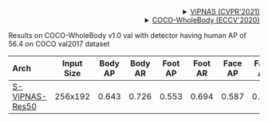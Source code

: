 <!-- [ALGORITHM] -->

<details>
<summary align="right"><a href="https://arxiv.org/abs/2105.10154">ViPNAS (CVPR'2021)</a></summary>

```bibtex
@article{xu2021vipnas,
  title={ViPNAS: Efficient Video Pose Estimation via Neural Architecture Search},
  author={Xu, Lumin and Guan, Yingda and Jin, Sheng and Liu, Wentao and Qian, Chen and Luo, Ping and Ouyang, Wanli and Wang, Xiaogang},
  booktitle={Proceedings of the IEEE conference on computer vision and pattern recognition},
  year={2021}
}
```

</details>

<!-- [DATASET] -->

<details>
<summary align="right"><a href="https://link.springer.com/chapter/10.1007/978-3-030-58545-7_12">COCO-WholeBody (ECCV'2020)</a></summary>

```bibtex
@inproceedings{jin2020whole,
  title={Whole-Body Human Pose Estimation in the Wild},
  author={Jin, Sheng and Xu, Lumin and Xu, Jin and Wang, Can and Liu, Wentao and Qian, Chen and Ouyang, Wanli and Luo, Ping},
  booktitle={Proceedings of the European Conference on Computer Vision (ECCV)},
  year={2020}
}
```

</details>

Results on COCO-WholeBody v1.0 val with detector having human AP of 56.4 on COCO val2017 dataset

| Arch  | Input Size | Body AP | Body AR | Foot AP | Foot AR | Face AP | Face AR  | Hand AP | Hand AR | Whole AP | Whole AR | ckpt | log |
| :---- | :--------: | :-----: | :-----: | :-----: | :-----: | :-----: | :------: | :-----: | :-----: | :------: |:-------: |:------: | :------: |
| [S-ViPNAS-Res50](/configs/wholebody/2d_kpt_sview_rgb_img/topdown_heatmap/coco-wholebody/vipnas_res50_coco_wholebody_256x192.py)  | 256x192 | 0.643 | 0.726 | 0.553 | 0.694 | 0.587 | 0.698 | 0.410 | 0.529 | 0.495 | 0.607 | [ckpt](https://openmmlab-share.oss-cn-hangzhou.aliyuncs.com/mmpose/top_down/vipnas/vipnas_res50_wholebody_256x192-49e1c3a4_20211112.pth) | [log](https://openmmlab-share.oss-cn-hangzhou.aliyuncs.com/mmpose/top_down/vipnas/vipnas_res50_wholebody_256x192_20211112.log.json) |
